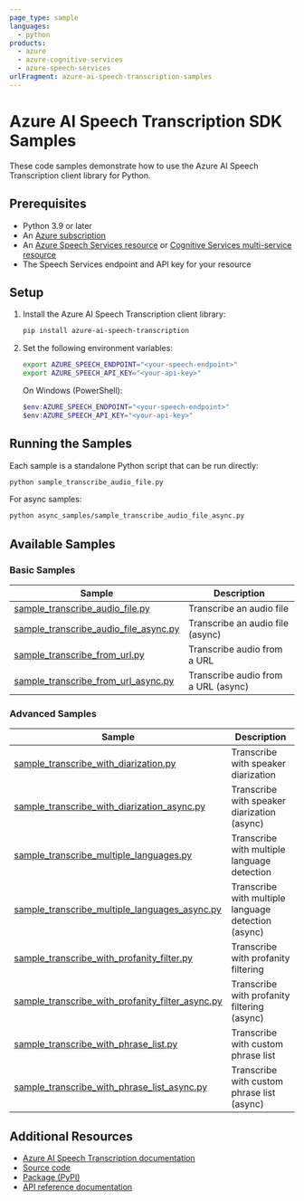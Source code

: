 ```yaml
---
page_type: sample
languages:
  - python
products:
  - azure
  - azure-cognitive-services
  - azure-speech-services
urlFragment: azure-ai-speech-transcription-samples
---
```


# Azure AI Speech Transcription SDK Samples

These code samples demonstrate how to use the Azure AI Speech Transcription client library for Python.

## Prerequisites

- Python 3.9 or later
- An [Azure subscription](https://azure.microsoft.com/free/)
- An [Azure Speech Services resource](https://learn.microsoft.com/azure/ai-services/speech-service/get-started-speech-to-text) or [Cognitive Services multi-service resource](https://portal.azure.com/#create/Microsoft.CognitiveServicesAllInOne)
- The Speech Services endpoint and API key for your resource

## Setup

1. Install the Azure AI Speech Transcription client library:

   ```bash
   pip install azure-ai-speech-transcription
   ```

2. Set the following environment variables:

   ```bash
   export AZURE_SPEECH_ENDPOINT="<your-speech-endpoint>"
   export AZURE_SPEECH_API_KEY="<your-api-key>"
   ```

   On Windows (PowerShell):

   ```powershell
   $env:AZURE_SPEECH_ENDPOINT="<your-speech-endpoint>"
   $env:AZURE_SPEECH_API_KEY="<your-api-key>"
   ```

## Running the Samples

Each sample is a standalone Python script that can be run directly:

```bash
python sample_transcribe_audio_file.py
```

For async samples:

```bash
python async_samples/sample_transcribe_audio_file_async.py
```

## Available Samples

### Basic Samples

| Sample | Description |
|--------|-------------|
| [sample_transcribe_audio_file.py](sample_transcribe_audio_file.py) | Transcribe an audio file |
| [sample_transcribe_audio_file_async.py](async_samples/sample_transcribe_audio_file_async.py) | Transcribe an audio file (async) |
| [sample_transcribe_from_url.py](sample_transcribe_from_url.py) | Transcribe audio from a URL |
| [sample_transcribe_from_url_async.py](async_samples/sample_transcribe_from_url_async.py) | Transcribe audio from a URL (async) |

### Advanced Samples

| Sample | Description |
|--------|-------------|
| [sample_transcribe_with_diarization.py](sample_transcribe_with_diarization.py) | Transcribe with speaker diarization |
| [sample_transcribe_with_diarization_async.py](async_samples/sample_transcribe_with_diarization_async.py) | Transcribe with speaker diarization (async) |
| [sample_transcribe_multiple_languages.py](sample_transcribe_multiple_languages.py) | Transcribe with multiple language detection |
| [sample_transcribe_multiple_languages_async.py](async_samples/sample_transcribe_multiple_languages_async.py) | Transcribe with multiple language detection (async) |
| [sample_transcribe_with_profanity_filter.py](sample_transcribe_with_profanity_filter.py) | Transcribe with profanity filtering |
| [sample_transcribe_with_profanity_filter_async.py](async_samples/sample_transcribe_with_profanity_filter_async.py) | Transcribe with profanity filtering (async) |
| [sample_transcribe_with_phrase_list.py](sample_transcribe_with_phrase_list.py) | Transcribe with custom phrase list |
| [sample_transcribe_with_phrase_list_async.py](async_samples/sample_transcribe_with_phrase_list_async.py) | Transcribe with custom phrase list (async) |

## Additional Resources

- [Azure AI Speech Transcription documentation](https://learn.microsoft.com/azure/ai-services/speech-service/)
- [Source code](https://github.com/Azure/azure-sdk-for-python/tree/main/sdk/cognitiveservices/azure-ai-speech-transcription)
- [Package (PyPI)](https://pypi.org/project/azure-ai-speech-transcription/)
- [API reference documentation](https://learn.microsoft.com/python/api/overview/azure/ai-speech-transcription-readme)
